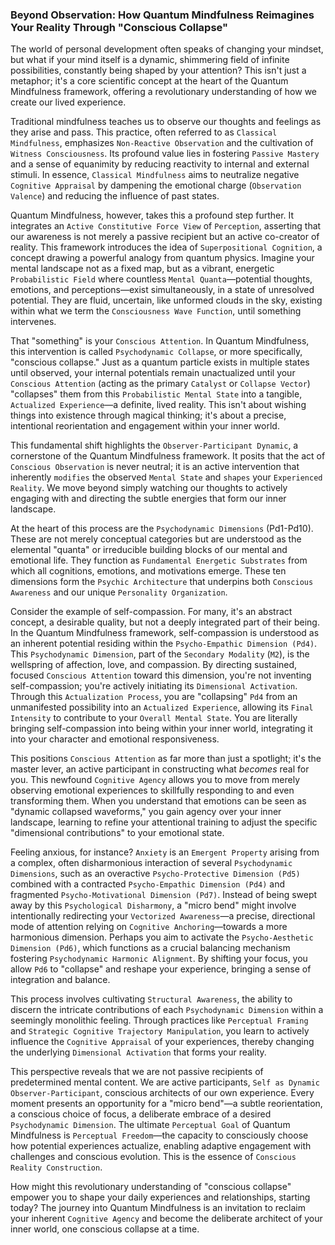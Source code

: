 ### Beyond Observation: How Quantum Mindfulness Reimagines Your Reality Through "Conscious Collapse"

The world of personal development often speaks of changing your mindset, but what if your mind itself is a dynamic, shimmering field of infinite possibilities, constantly being shaped by your attention? This isn't just a metaphor; it's a core scientific concept at the heart of the Quantum Mindfulness framework, offering a revolutionary understanding of how we create our lived experience.

Traditional mindfulness teaches us to observe our thoughts and feelings as they arise and pass. This practice, often referred to as `Classical Mindfulness`, emphasizes `Non-Reactive Observation` and the cultivation of `Witness Consciousness`. Its profound value lies in fostering `Passive Mastery` and a sense of equanimity by reducing reactivity to internal and external stimuli. In essence, `Classical Mindfulness` aims to neutralize negative `Cognitive Appraisal` by dampening the emotional charge (`Observation Valence`) and reducing the influence of past states.

Quantum Mindfulness, however, takes this a profound step further. It integrates an `Active Constitutive Force View` of `Perception`, asserting that our awareness is not merely a passive recipient but an active co-creator of reality. This framework introduces the idea of `Superpositional Cognition`, a concept drawing a powerful analogy from quantum physics. Imagine your mental landscape not as a fixed map, but as a vibrant, energetic `Probabilistic Field` where countless `Mental Quanta`—potential thoughts, emotions, and perceptions—exist simultaneously, in a state of unresolved potential. They are fluid, uncertain, like unformed clouds in the sky, existing within what we term the `Consciousness Wave Function`, until something intervenes.

That "something" is your `Conscious Attention`. In Quantum Mindfulness, this intervention is called `Psychodynamic Collapse`, or more specifically, "conscious collapse." Just as a quantum particle exists in multiple states until observed, your internal potentials remain unactualized until your `Conscious Attention` (acting as the primary `Catalyst` or `Collapse Vector`) "collapses" them from this `Probabilistic Mental State` into a tangible, `Actualized Experience`—a definite, lived reality. This isn't about wishing things into existence through magical thinking; it's about a precise, intentional reorientation and engagement within your inner world.

This fundamental shift highlights the `Observer-Participant Dynamic`, a cornerstone of the Quantum Mindfulness framework. It posits that the act of `Conscious Observation` is never neutral; it is an active intervention that inherently `modifies` the observed `Mental State` and `shapes` your `Experienced Reality`. We move beyond simply watching our thoughts to actively engaging with and directing the subtle energies that form our inner landscape.

At the heart of this process are the `Psychodynamic Dimensions` (Pd1-Pd10). These are not merely conceptual categories but are understood as the elemental "quanta" or irreducible building blocks of our mental and emotional life. They function as `Fundamental Energetic Substrates` from which all cognitions, emotions, and motivations emerge. These ten dimensions form the `Psychic Architecture` that underpins both `Conscious Awareness` and our unique `Personality Organization`.

Consider the example of self-compassion. For many, it's an abstract concept, a desirable quality, but not a deeply integrated part of their being. In the Quantum Mindfulness framework, self-compassion is understood as an inherent potential residing within the `Psycho-Empathic Dimension (Pd4)`. This `Psychodynamic Dimension`, part of the `Secondary Modality` (`M2`), is the wellspring of affection, love, and compassion. By directing sustained, focused `Conscious Attention` toward this dimension, you're not inventing self-compassion; you're actively initiating its `Dimensional Activation`. Through this `Actualization Process`, you are "collapsing" `Pd4` from an unmanifested possibility into an `Actualized Experience`, allowing its `Final Intensity` to contribute to your `Overall Mental State`. You are literally bringing self-compassion into being within your inner world, integrating it into your character and emotional responsiveness.

This positions `Conscious Attention` as far more than just a spotlight; it's the master lever, an active participant in constructing what *becomes* real for you. This newfound `Cognitive Agency` allows you to move from merely observing emotional experiences to skillfully responding to and even transforming them. When you understand that emotions can be seen as "dynamic collapsed waveforms," you gain agency over your inner landscape, learning to refine your attentional training to adjust the specific "dimensional contributions" to your emotional state.

Feeling anxious, for instance? `Anxiety` is an `Emergent Property` arising from a complex, often disharmonious interaction of several `Psychodynamic Dimensions`, such as an overactive `Psycho-Protective Dimension (Pd5)` combined with a contracted `Psycho-Empathic Dimension (Pd4)` and fragmented `Psycho-Motivational Dimension (Pd7)`. Instead of being swept away by this `Psychological Disharmony`, a "micro bend" might involve intentionally redirecting your `Vectorized Awareness`—a precise, directional mode of attention relying on `Cognitive Anchoring`—towards a more harmonious dimension. Perhaps you aim to activate the `Psycho-Aesthetic Dimension (Pd6)`, which functions as a crucial balancing mechanism fostering `Psychodynamic Harmonic Alignment`. By shifting your focus, you allow `Pd6` to "collapse" and reshape your experience, bringing a sense of integration and balance.

This process involves cultivating `Structural Awareness`, the ability to discern the intricate contributions of each `Psychodynamic Dimension` within a seemingly monolithic feeling. Through practices like `Perceptual Framing` and `Strategic Cognitive Trajectory Manipulation`, you learn to actively influence the `Cognitive Appraisal` of your experiences, thereby changing the underlying `Dimensional Activation` that forms your reality.

This perspective reveals that we are not passive recipients of predetermined mental content. We are active participants, `Self as Dynamic Observer-Participant`, conscious architects of our own experience. Every moment presents an opportunity for a "micro bend"—a subtle reorientation, a conscious choice of focus, a deliberate embrace of a desired `Psychodynamic Dimension`. The ultimate `Perceptual Goal` of Quantum Mindfulness is `Perceptual Freedom`—the capacity to consciously choose how potential experiences actualize, enabling adaptive engagement with challenges and conscious evolution. This is the essence of `Conscious Reality Construction`.

How might this revolutionary understanding of "conscious collapse" empower you to shape your daily experiences and relationships, starting today? The journey into Quantum Mindfulness is an invitation to reclaim your inherent `Cognitive Agency` and become the deliberate architect of your inner world, one conscious collapse at a time.